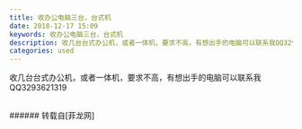 ```yaml
---
title: 收办公电脑三台，台式机
date: 2018-12-17 15:09
keywords: 收办公电脑三台，台式机
description: 收几台台式办公机，或者一体机，要求不高，有想出手的电脑可以联系我QQ3293621319
categories: used
---
```

<td class="t_f" id="postmessage_2511165">

收几台台式办公机，或者一体机，要求不高，有想出手的电脑可以联系我QQ3293621319<br/>
<br/>
</td>
###### 转载自[菲龙网]